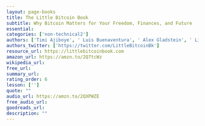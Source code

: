 ```yaml
---
layout: page-books
title: The Little Bitcoin Book
subtitle: Why Bitcoin Matters for Your Freedom, Finances, and Future
essential: 
categories: ['non-technical2']
authors: ['Timi Ajiboye', ' Luis Buenaventura', ' Alex Gladstein', ' Lily Liu', ' Alexander Lloyd', ' Alejandro Machado', ' Jimmy Song', ' Alena Vranova']
authors_twitter: ['https://twitter.com/LittleBitcoinBk']
resource_url: https://littlebitcoinbook.com
amazon_url: https://amzn.to/2Q7tcWz
wikipedia_url: 
free_url: 
summary_url: 
rating_order: 6
lesson: ['']
quote: ""
audio_url: https://amzn.to/2QXPWZE
free_audio_url: 
goodreads_url: 
description: ""
---
```

